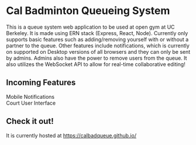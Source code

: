 # Cal Badminton Queueing System
This is a queue system web application to be used at open gym at UC Berkeley. It is made using ERN stack (Express, React, Node). Currently only supports basic features such as adding/removing yourself with or without a partner to the queue. Other features include notifications, which is currently on supported on Desktop versions of all browsers and they can only be sent by admins. Admins also have the power to remove users from the queue. It also utilizes the WebSocket API to allow for real-time collaborative editing!
## Incoming Features
Mobile Notifications <br>
Court User Interface <br>
## Check it out!
It is currently hosted at https://calbadqueue.github.io/
